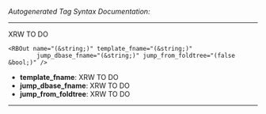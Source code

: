 _Autogenerated Tag Syntax Documentation:_

---
XRW TO DO

```
<RBOut name="(&string;)" template_fname="(&string;)"
        jump_dbase_fname="(&string;)" jump_from_foldtree="(false &bool;)" />
```

-   **template_fname**: XRW TO DO
-   **jump_dbase_fname**: XRW TO DO
-   **jump_from_foldtree**: XRW TO DO

---
